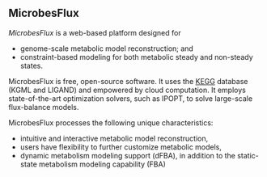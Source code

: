 MicrobesFlux 
-----------------

*MicrobesFlux* is a web-based platform designed for

 * genome-scale metabolic model reconstruction; and
 * constraint-based modeling for both metabolic steady and non-steady states.

MicrobesFlux is free, open-source software. It uses the [KEGG](http://www.genome.jp/kegg/) database (KGML and LIGAND) and empowered by cloud computation. It employs state-of-the-art optimization solvers, such as IPOPT, to solve large-scale flux-balance models.

MicrobesFlux processes the following unique characteristics:

 * intuitive and interactive metabolic model reconstruction,
 * users have flexibility to further customize metabolic models,
 * dynamic metabolism modeling support (dFBA), in addition to the static-state metabolism modeling capability (FBA)
